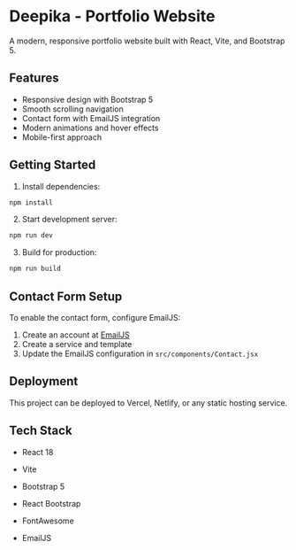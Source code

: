 # Deepika - Portfolio Website

A modern, responsive portfolio website built with React, Vite, and Bootstrap 5.

## Features

- Responsive design with Bootstrap 5
- Smooth scrolling navigation
- Contact form with EmailJS integration
- Modern animations and hover effects
- Mobile-first approach

## Getting Started

1. Install dependencies:
```bash
npm install
```

2. Start development server:
```bash
npm run dev
```

3. Build for production:
```bash
npm run build
```

## Contact Form Setup

To enable the contact form, configure EmailJS:

1. Create an account at [EmailJS](https://www.emailjs.com/)
2. Create a service and template
3. Update the EmailJS configuration in `src/components/Contact.jsx`

## Deployment

This project can be deployed to Vercel, Netlify, or any static hosting service.

## Tech Stack

- React 18
- Vite
- Bootstrap 5
- React Bootstrap
- FontAwesome

- EmailJS
